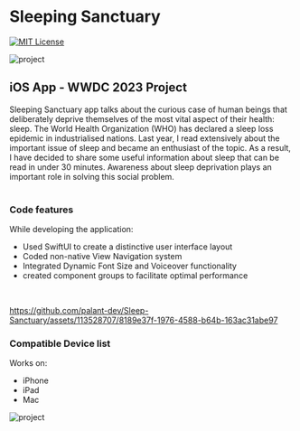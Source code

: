 # Sleeping Sanctuary
[![MIT License](https://img.shields.io/badge/license-MIT-blue.svg?style=for-the-badge)](https://github.com/palant-dev/Sleep-Sanctuary/blob/main/license)

<img src="https://palant-dev.github.io/images/portfolio/sleeping-sanctuary/cover1.png" alt="project">

## iOS App - WWDC 2023 Project
Sleeping Sanctuary app talks about the curious case of human beings that deliberately deprive themselves of the most vital aspect of their health: sleep.
The World Health Organization (WHO) has declared a sleep loss epidemic in industrialised nations. Last year, I read extensively about the important issue of sleep and became an enthusiast of the topic. As a result, I have decided to share some useful information about sleep that can be read in under 30 minutes. Awareness about sleep deprivation plays an important role in solving this social problem. <br>
<br>


### Code features
While developing the application:
<ul>
<li>Used SwiftUI to create a distinctive user interface layout </li>
<li>Coded non-native View Navigation system</li>
<li>Integrated Dynamic Font Size and Voiceover functionality</li>
<li>created component groups to facilitate optimal performance</li>
</ul>
<br>

https://github.com/palant-dev/Sleep-Sanctuary/assets/113528707/8189e37f-1976-4588-b64b-163ac31abe97

### Compatible Device list
Works on:
<ul>
  <li>iPhone</li>
  <li>iPad</li>
  <li>Mac</li>
</ul>
<img src="https://github.com/palant-dev/Sleep-Sanctuary/assets/113528707/926e0265-4bcf-4e0f-96a7-135b6eda5918" alt="project">




